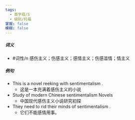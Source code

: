 ```yaml
---
tags:
  - 首字母/S
  - 级别/托福
掌握: false
模糊: false
---
```

##### 词义
- #词性/n  感伤主义；伤感主义；感情主义；伤感滥情；情主义
##### 例句
- This is a novel reeking with sentimentalism .
	- 这是一本充满着感伤主义的小说
- Study of modern Chinese sentimentalism Novels
	- 中国现代感伤主义小说研究初探
- They need to rid their minds of sentimentalism .
	- 它们不能感情用事。
